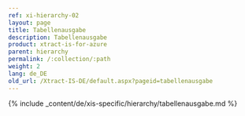 ```yaml
---
ref: xi-hierarchy-02
layout: page
title: Tabellenausgabe
description: Tabellenausgabe
product: xtract-is-for-azure
parent: hierarchy
permalink: /:collection/:path
weight: 2
lang: de_DE
old_url: /Xtract-IS-DE/default.aspx?pageid=tabellenausgabe
---
```

{% include _content/de/xis-specific/hierarchy/tabellenausgabe.md %}
